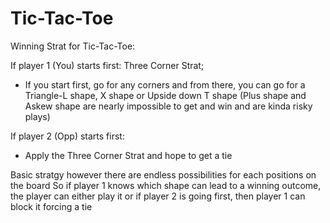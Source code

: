 # Tic-Tac-Toe

Winning Strat for Tic-Tac-Toe:

If player 1 (You) starts first:
Three Corner Strat;

- If you start first, go for any corners and from there, you can go for a Triangle-L shape, X shape or Upside down T shape (Plus shape and Askew shape are nearly impossible to get and win and are kinda risky plays)

If player 2 (Opp) starts first:

- Apply the Three Corner Strat and hope to get a tie

Basic stratgy however there are endless possibilities for each positions on the board
So if player 1 knows which shape can lead to a winning outcome, the player can either play it or if player 2 is going first, then player 1 can block it forcing a tie
